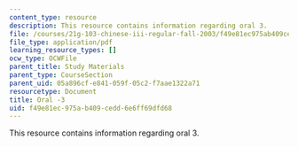 ```yaml
---
content_type: resource
description: This resource contains information regarding oral 3.
file: /courses/21g-103-chinese-iii-regular-fall-2003/f49e81ec975ab409cedd6e6ff69dfd68_MIT21G_103F03_oral_3.pdf
file_type: application/pdf
learning_resource_types: []
ocw_type: OCWFile
parent_title: Study Materials
parent_type: CourseSection
parent_uid: 05a896cf-e841-059f-05c2-f7aae1322a71
resourcetype: Document
title: Oral -3
uid: f49e81ec-975a-b409-cedd-6e6ff69dfd68
---
```

This resource contains information regarding oral 3.


